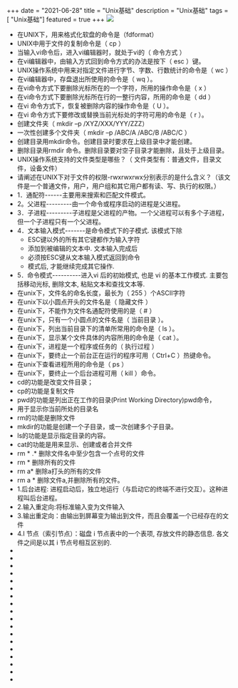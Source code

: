+++
date = "2021-06-28"
title = "Unix基础"
description = "Unix基础"
tags = [ "Unix基础"]
featured = true
+++
![](https://gitee.com/lalalaxiaowifi/pictures/raw/master/image/%E6%97%A5%E5%B8%B8%E6%90%AC%E7%A0%96%E5%A4%B4.png)

* 在UNIX下，用来格式化软盘的命令是（fdformat）
* UNIX中用于文件的复制命令是（  cp ）
* 当输入vi命令后，进入vi编辑器时，就处于vi的（ 命令方式 ）
* 在vi编辑器中，由输入方式回到命令方式的办法是按下（  esc  ）键。
* UNIX操作系统中用来对指定文件进行字节、字数、行数统计的命令是（ wc  ）
* 在vi编辑器中，存盘退出所使用的命令是（ wq    ）。
* 在vi命令方式下要删除光标所在的一个字符，所用的操作命令是（ x   ）
* 在vi命令方式下要删除光标所在行的一整行内容，所用的命令是（   dd  ）
* 在vi 命令方式下，恢复被删除内容的操作命令是（  U   ）。
* 在vi 命令方式下要修改或替换当前光标处的字符可用的命令是（ r   ）。
* 创建文件夹（ mkdir –p /XYZ/XXX/YYY/ZZZ）
* 一次性创建多个文件夹（ mkdir –p /ABC/A  /ABC/B  /ABC/C ）
*  创建目录用mkdir命令。创建目录时要求在上级目录中才能创建。
*  删除目录用rmdir 命令。删除目录要对空子目录才能删除，且处于上级目录。
* UNIX操作系统支持的文件类型是哪些？（  文件类型有：普通文件，目录文件，设备文件）
* 请阐述在UNIX下对于文件的权限-rwxrwxrwx分别表示的是什么含义？（该文件是一个普通文件，用户，用户组和其它用户都有读、写、执行的权限。）
* 1．通配符------主要用来搜索和匹配文件模式。
* 2。父进程---------由一个命令或程序启动的进程是父进程。
* 3．子进程---------子进程是父进程的产物。一个父进程可以有多个子进程，但一个子进程只有一个父进程。
* 4．文本输入模式-------是命令模式下的子模式.  该模式下除
    * ESC键以外的所有其它键都作为输入字符
    * 添加到被编辑的文本中. 文本输入完成后
    * 必须按ESC键从文本输入模式返回到命令
    * 模式后, 才能继续完成其它操作.
* 5．命令模式----------进入vi 后的初始模式,  也是 vi 的基本工作模式. 主要包括移动光标, 删除文本, 粘贴文本和查找文本等.
* 在unix下，文件名的命名长度，最长为（  255   ）个ASCII字符
* 在unix下以小圆点开头的文件名是（  隐藏文件 ）
* 在unix下，不能作为文件名通配符使用的是（ #  ）
* 在unix下，只有一个小圆点的文件名是（  当前目录   ）。
* 在unix下，列出当前目录下的清单所常用的命令是（ ls ）。
* 在unix下，显示某个文件具体的内容所用的命令是（ cat   ）。
* 在unix下，进程是一个程序或任务的（  执行过程  ）
* 在unix下，要终止一个前台正在运行的程序可用（  Ctrl+C ）热键命令。
* 在unix下查看进程所用的命令是（  ps  ）
* 在unix下，要终止一个后台进程可用（  kill  ）命令。
* cd的功能是改变文件目录；
* cp的功能是复制文件
* pwd的功能是列出正在工作的目录(Print Working Directory)pwd命令，
* 用于显示你当前所处的目录名
* rm的功能是删除文件
* mkdir的功能是创建一个子目录，或一次创建多个子目录。
* ls的功能是显示指定目录的内容。
* cat的功能是用来显示、创建或者合并文件
* rm * .* 删除文件名中至少包含一个点号的文件
* rm *   删除所有的文件
* rm a*  删除a打头的所有的文件 
* rm a  * 删除文件a,并删除所有的文件。
* 1.后台进程: 进程启动后，独立地运行（与启动它的终端不进行交互）。这种进程叫后台进程。 
* 2.输入重定向:将标准输入变为文件输入
* 3.输出重定向：由输出到屏幕变为输出到文件，而且会覆盖一个已经存在的文件 
* 4.I 节点（索引节点）：磁盘 i 节点表中的一个表项, 存放文件的静态信息. 各文件之间是以其 i 节点号相互区别的.
* 
* 
* 
* 
* 
* 
* 
* 
* 
* 
* 
* 
* 
* 
* 
* 
* 
* 

